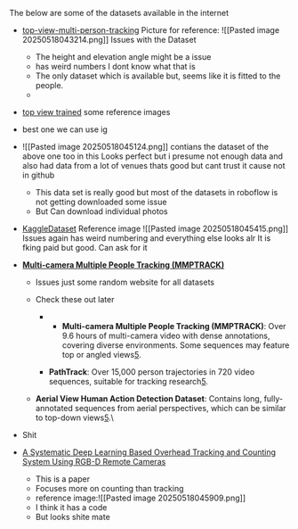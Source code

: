 The below are some of the datasets available in the internet
- [top-view-multi-person-tracking](https://github.com/ucuapps/top-view-multi-person-tracking) 
  Picture for reference:
   ![[Pasted image 20250518043214.png]]
   Issues with the Dataset
   - The height and elevation angle might be a issue
   - has weird numbers I dont know what that is 
   - The only dataset which is available but, seems like it is fitted to the people.
   - 

- [top view trained](https://universe.roboflow.com/topview/top-view-trained)
  some reference images
- best one we can use ig
- ![[Pasted image 20250518045124.png]]
	  contians the dataset of the above one too in this 
	 Looks perfect but i presume not enough data and also had data from a lot of venues thats good 
	 but cant trust it cause not in github
	- This data set is really good but most of the datasets in roboflow is not getting downloaded some issue 
	- But Can download individual photos

- [KaggleDataset](https://www.kaggle.com/datasets/trainingdatapro/people-tracking)
	Reference image
	![[Pasted image 20250518045415.png]]
	 Issues again has weird numbering 
	 and everything else looks alr
	 It is fking paid but good. Can ask for it 
	  
- [**Multi-camera Multiple People Tracking (MMPTRACK)**](https://paperswithcode.com/datasets?task=object-tracking)
	- Issues just some random website for all datasets 
	- Check these out later 
		- - **Multi-camera Multiple People Tracking (MMPTRACK)**: Over 9.6 hours of multi-camera video with dense annotations, covering diverse environments. Some sequences may feature top or angled views[5](https://paperswithcode.com/datasets?task=object-tracking).
    
		- **PathTrack**: Over 15,000 person trajectories in 720 video sequences, suitable for tracking research[5](https://paperswithcode.com/datasets?task=object-tracking).
		    
	- **Aerial View Human Action Detection Dataset**: Contains long, fully-annotated sequences from aerial perspectives, which can be similar to top-down views[5](https://paperswithcode.com/datasets?task=object-tracking).\
- Shit

-  [A Systematic Deep Learning Based Overhead Tracking and Counting System Using RGB-D Remote Cameras](https://www.mdpi.com/2076-3417/11/12/5503)
	- This is a paper 
	- Focuses more on counting than tracking
	- reference image:![[Pasted image 20250518045909.png]]
	- I think it has a code 
	-  But looks shite mate

